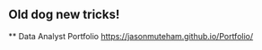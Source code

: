<!---
- 👋 Hi, I’m @JasonMuteham
- 👀 I’m interested in ...
- 🌱 I’m currently learning ...
- 💞️ I’m looking to collaborate on ...
- 📫 How to reach me ...


 JasonMuteham/JasonMuteham is a ✨ special ✨ repository because its `README.md` (this file) appears on your GitHub profile.
You can click the Preview link to take a look at your changes.
--->
## Old dog new tricks!
** Data Analyst Portfolio
https://jasonmuteham.github.io/Portfolio/

